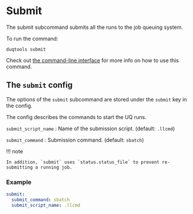 # Submit

The submit subcommand submits all the runs to the job queuing system.

To run the command:

`duqtools submit`

Check out [the command-line interface](/command-line-interface/#clean) for more info on how to use this command.


## The `submit` config

The options of the `submit` subcommand are stored under the `submit` key
in the config.

The config describes the commands to start the UQ runs.

`submit_script_name`
: Name of the submission script. (default: `.llcmd`)

`submit_command`
: Submission command. (default: `sbatch`)

!!! note

    In addition, `submit` uses `status.status_file` to prevent re-submitting a running job.

### Example

```yaml title="duqtools.yaml"
submit:
  submit_command: sbatch
  submit_script_name: .llcmd

```

